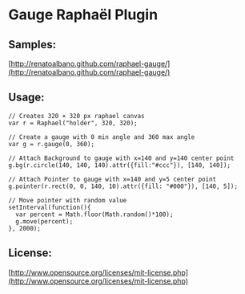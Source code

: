 # Gauge Raphaël Plugin

## Samples:
[http://renatoalbano.github.com/raphael-gauge/](http://renatoalbano.github.com/raphael-gauge/)

## Usage:
    // Creates 320 × 320 px raphael canvas
    var r = Raphael("holder", 320, 320);

    // Create a gauge with 0 min angle and 360 max angle
    var g = r.gauge(0, 360);

    // Attach Background to gauge with x=140 and y=140 center point
    g.bg(r.circle(140, 140, 140).attr({fill:"#ccc"}), [140, 140]);

    // Attach Pointer to gauge with x=140 and y=5 center point
    g.pointer(r.rect(0, 0, 140, 10).attr({fill: "#000"}), [140, 5]);

    // Move pointer with random value
    setInterval(function(){
      var percent = Math.floor(Math.random()*100);
      g.move(percent);
    }, 2000);

## License:
[http://www.opensource.org/licenses/mit-license.php](http://www.opensource.org/licenses/mit-license.php)

